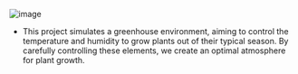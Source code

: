 ![image](https://github.com/user-attachments/assets/23e0489c-bef8-4fb7-82e7-812362b76226)

- This project simulates a greenhouse environment, aiming to control the temperature and humidity to grow plants out of their typical season. By carefully controlling these elements, we create an optimal atmosphere for plant growth.
